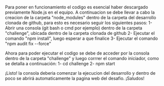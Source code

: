 Para poner en funcionamiento el codigo es esencial haber descargado previamente Node.js en el equipo.
A continuacion se debe llevar a cabo la creacion de la carpeta "node_modules" dentro de la carpeta del desarrollo clonada de github, para esto es necesario seguir los siguientes pasos:
1- Abrir una consola (git bash o cmd por ejemplo) dentro de la carpeta "challenge", ubicada dentro de la carpeta clonada de github
2- Ejecutar el comando "npm install", luego esperar a que finalice 
3- Ejecutar el comando "npm audit fix --force"

Ahora para poder ejecutar el codigo se debe de acceder por la consola dentro de la carpeta "challenge" y luego corrrer el comando iniciador, como se detalla a continuación:
1- cd challenge
2- npm start

¡Listo! la consola deberia comenzar la ejecucion del desarrollo y dentro de poco se abrirá automaticamente la pagina web del desafio.
¡Saludos!